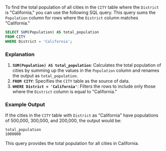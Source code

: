 To find the total population of all cities in the `CITY` table where the `District` is "California," you can use the following SQL query. This query sums the `Population` column for rows where the `District` column matches "California."

```sql
SELECT SUM(Population) AS total_population
FROM CITY
WHERE District = 'California';
```

### Explanation

1. **`SUM(Population) AS total_population`**: Calculates the total population of cities by summing up the values in the `Population` column and renames the output as `total_population`.
2. **`FROM CITY`**: Specifies the `CITY` table as the source of data.
3. **`WHERE District = 'California'`**: Filters the rows to include only those where the `District` column is equal to "California."

### Example Output

If the cities in the `CITY` table with `District` as "California" have populations of 500,000, 300,000, and 200,000, the output would be:

```
total_population
1000000
```

This query provides the total population for all cities in California.
